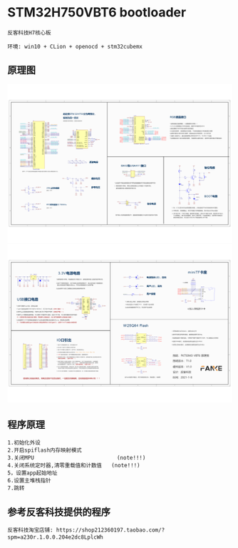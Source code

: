 # STM32H750VBT6 bootloader

~~~ 
反客科技H7核心板
~~~

~~~
环境: win10 + CLion + openocd + stm32cubemx
~~~

## 原理图
![](SCH/FK750M3-VBT6（半孔版）原理图_1.png)
![](SCH/FK750M3-VBT6（半孔版）原理图_2.png)


## 程序原理
~~~
1.初始化外设
2.开启spiflash内存映射模式
3.关闭MPU                          (note!!!)
4.关闭系统定时器,清零重载值和计数值   (note!!!)
5，设置app起始地址
6.设置主堆栈指针
7.跳转
~~~




## 参考反客科技提供的程序
~~~
反客科技淘宝店铺: https://shop212360197.taobao.com/?spm=a230r.1.0.0.204e2dc8LplcWh
~~~
